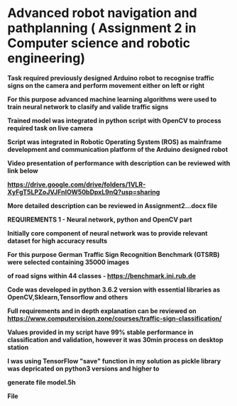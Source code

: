 # Advanced robot navigation and pathplanning ( Assignment 2 in Computer science and robotic engineering)

<b /> Task required previously designed Arduino robot to recognise traffic signs on the camera and perform movement either on left or right

<b /> For this purpose advanced machine learning algorithms were used to train neural network to clasify and valide traffic signs

<b /> Trained model was integrated in python script with OpenCV to process required task on live camera

<b /> Script was integrated in Robotic Operating System (ROS) as mainframe development and communication platform of the Arduino designed robot

<b /> Video presentation of performance with description can be reviewed with link below

<b /> https://drive.google.com/drive/folders/1VLR-XyFgT5LPZoJVJFnIOW50bDpxL9nQ?usp=sharing
<b />


<b /> More detailed description can be reviewed in Assignment2...docx file

<b />

<b />    REQUIREMENTS  1 - Neural network, python and OpenCV part
<b />
  
<b />    Initially core component of neural network was to provide relevant dataset for high accuracy results

<b />    For this purpose German Traffic Sign Recognition Benchmark (GTSRB) were selected containing 35000 images

<b />    of road signs within 44 classes - https://benchmark.ini.rub.de

<b />    Code was developed in python 3.6.2 version with essential libraries as OpenCV,Sklearn,Tensorflow and others

<b />    Full requirements and in depth explanation can be reviewed on https://www.computervision.zone/courses/traffic-sign-classification/

<b />    Values provided in my script have 99% stable performance in classification and validation, however it was 30min process on desktop station

<b />    I was using TensorFlow "save" function in my solution as pickle library was depricated on python3 versions and higher to

<b />    generate file model.5h

<b />    File


